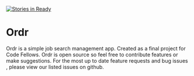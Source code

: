 [![Stories in Ready](https://badge.waffle.io/enilsen16/ordr.png?label=ready&title=Ready)](http://waffle.io/enilsen16/ordr)

# Ordr

Ordr is a simple job search management app. Created as a final project for Code Fellows. Ordr is open source so feel free to contribute features or make suggestions. For the most up to date feature requests and bug issues , please view our listed issues on github.
